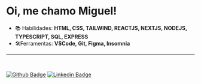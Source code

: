 # Oi, me chamo Miguel!
- 📚 Habilidades: **HTML, CSS, TAILWIND, REACTJS, NEXTJS, NODEJS, TYPESCRIPT, SQL, EXPRESS**    
- 🛠️Ferramentas: **VSCode, Git, Figma, Insomnia**
<HR> 
   <br>
   <div>
   
   [![Github Badge](https://img.shields.io/badge/-Github-000?style=flat-square&logo=Github&logoColor=white&link=https://github.com/fagnerpsantos)](https://github.com/miguelsantos1)
[![Linkedin Badge](https://img.shields.io/badge/-LinkedIn-blue?style=flat-square&logo=Linkedin&logoColor=white&link=https://www.linkedin.com/in/miguel-oliveira-santos/)](https://www.linkedin.com/in/miguel-oliveira-santos/)


</div>

  


   


